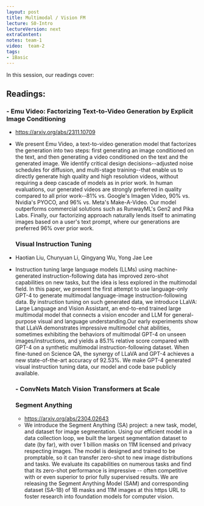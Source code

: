 ```yaml
---
layout: post
title: Multimodal / Vision FM 
lecture: S0-Intro
lectureVersion: next
extraContent: 
notes: team-1
video:  team-2
tags:
- 1Basic
---
```


In this session, our readings cover: 

## Readings: 

  ### - Emu Video: Factorizing Text-to-Video Generation by Explicit Image Conditioning 
+ https://arxiv.org/abs/2311.10709
+ We present Emu Video, a text-to-video generation model that factorizes the generation into two steps: first generating an image conditioned on the text, and then generating a video conditioned on the text and the generated image. We identify critical design decisions--adjusted noise schedules for diffusion, and multi-stage training--that enable us to directly generate high quality and high resolution videos, without requiring a deep cascade of models as in prior work. In human evaluations, our generated videos are strongly preferred in quality compared to all prior work--81% vs. Google's Imagen Video, 90% vs. Nvidia's PYOCO, and 96% vs. Meta's Make-A-Video. Our model outperforms commercial solutions such as RunwayML's Gen2 and Pika Labs. Finally, our factorizing approach naturally lends itself to animating images based on a user's text prompt, where our generations are preferred 96% over prior work.


  ### Visual Instruction Tuning
+ Haotian Liu, Chunyuan Li, Qingyang Wu, Yong Jae Lee
+ Instruction tuning large language models (LLMs) using machine-generated instruction-following data has improved zero-shot capabilities on new tasks, but the idea is less explored in the multimodal field. In this paper, we present the first attempt to use language-only GPT-4 to generate multimodal language-image instruction-following data. By instruction tuning on such generated data, we introduce LLaVA: Large Language and Vision Assistant, an end-to-end trained large multimodal model that connects a vision encoder and LLM for general-purpose visual and language understanding.Our early experiments show that LLaVA demonstrates impressive multimodel chat abilities, sometimes exhibiting the behaviors of multimodal GPT-4 on unseen images/instructions, and yields a 85.1% relative score compared with GPT-4 on a synthetic multimodal instruction-following dataset. When fine-tuned on Science QA, the synergy of LLaVA and GPT-4 achieves a new state-of-the-art accuracy of 92.53%. We make GPT-4 generated visual instruction tuning data, our model and code base publicly available.


  ### - ConvNets Match Vision Transformers at Scale 

  ### Segment Anything
  + https://arxiv.org/abs/2304.02643
  + We introduce the Segment Anything (SA) project: a new task, model, and dataset for image segmentation. Using our efficient model in a data collection loop, we built the largest segmentation dataset to date (by far), with over 1 billion masks on 11M licensed and privacy respecting images. The model is designed and trained to be promptable, so it can transfer zero-shot to new image distributions and tasks. We evaluate its capabilities on numerous tasks and find that its zero-shot performance is impressive -- often competitive with or even superior to prior fully supervised results. We are releasing the Segment Anything Model (SAM) and corresponding dataset (SA-1B) of 1B masks and 11M images at this https URL to foster research into foundation models for computer vision.
